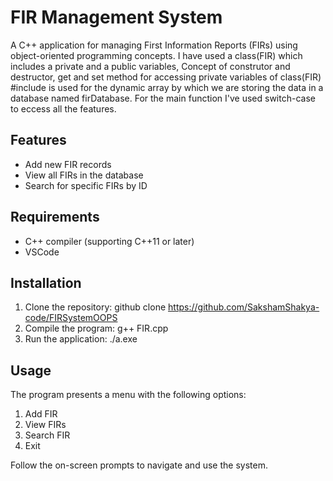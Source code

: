 # FIR Management System

A C++ application for managing First Information Reports (FIRs) using object-oriented programming concepts.
I have used a class(FIR) which includes a private and a public variables, Concept of construtor and destructor, get and set method for accessing private variables of class(FIR)
#include<vector> is used for the dynamic array by which we are storing the data in a database named firDatabase. For the main function I've used switch-case to eccess all the features.

## Features

- Add new FIR records
- View all FIRs in the database
- Search for specific FIRs by ID

## Requirements

- C++ compiler (supporting C++11 or later)
- VSCode 
## Installation

1. Clone the repository: github clone https://github.com/SakshamShakya-code/FIRSystemOOPS
2. Compile the program: g++ FIR.cpp
3. Run the application: ./a.exe
## Usage

The program presents a menu with the following options:
1. Add FIR
2. View FIRs
3. Search FIR
4. Exit

Follow the on-screen prompts to navigate and use the system.
